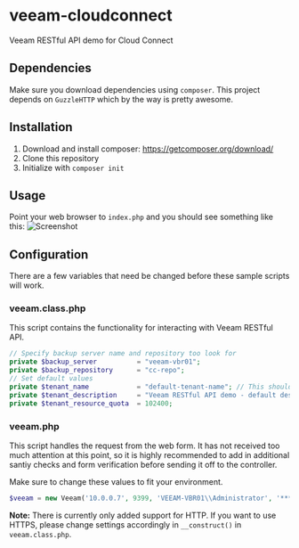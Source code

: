 veeam-cloudconnect
==================

Veeam RESTful API demo for Cloud Connect

## Dependencies
Make sure you download dependencies using `composer`. This project depends on `GuzzleHTTP` which by the way is pretty awesome.

## Installation
  1. Download and install composer: https://getcomposer.org/download/
  2. Clone this repository
  3. Initialize with `composer init`

## Usage
Point your web browser to `index.php` and you should see something like this:
![Screenshot](http://i.imgur.com/CisdICL.png "Screenshot")

## Configuration
There are a few variables that need be changed before these sample scripts will work.
### veeam.class.php
This script contains the functionality for interacting with Veeam RESTful API.
```php
// Specify backup server name and repository too look for
private $backup_server          = "veeam-vbr01";
private $backup_repository      = "cc-repo";
// Set default values
private $tenant_name            = "default-tenant-name"; // This should never happen. If so, you need to sanitize your input
private $tenant_description     = "Veeam RESTful API demo - default description";
private $tenant_resource_quota  = 102400;
```
### veeam.php
This script handles the request from the web form. It has not received too much attention at this point, so it is highly recommended to add in additional santiy checks and form verification before sending it off to the controller.

Make sure to change these values to fit your environment.

```php
$veeam = new Veeam('10.0.0.7', 9399, 'VEEAM-VBR01\\Administrator', '***');
```
**Note:** There is currently only added support for HTTP. If you want to use HTTPS, please change settings accordingly in `__construct()` in `veeam.class.php`.
